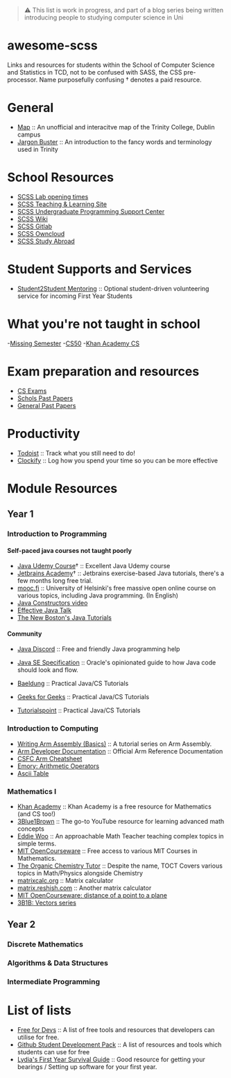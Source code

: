 
> ⚠️ This list is work in progress, and part of a blog series being written introducing people to studying computer science in Uni

# awesome-scss
Links and resources for students within the School of Computer Science and Statistics in TCD, not to be confused with SASS, the CSS pre-processor. Name purposefully confusing
† denotes a paid resource.

# General 

- [Map](https://map.danieloreilly.ie) :: An unofficial and interacitve map of the Trinity College, Dublin campus
- [Jargon Buster](https://www.tcd.ie/students/orientation/jargon/) :: An introduction to the fancy words and terminology used in Trinity

# School Resources
- [SCSS Lab opening times](https://teaching.scss.tcd.ie/general-information/lab-opening-times/)
- [SCSS Teaching & Learning Site](https://teaching.scss.tcd.ie)
- [SCSS Undergraduate Programming Support Center](https://www.scss.tcd.ie/misc/psc/)
- [SCSS Wiki](https://support.scss.tcd.ie)
- [SCSS Gitlab](https://gitlab.scss.tcd.ie/users/sign_in)
- [SCSS Owncloud](https://owncloud.scss.tcd.ie/login)
- [SCSS Study Abroad](https://teaching.scss.tcd.ie/study-abroad/)

# Student Supports and Services
- [Student2Student Mentoring](https://student2student.tcd.ie/) :: Optional student-driven volunteering service for incoming First Year Students

# What you're not taught in school

-[Missing Semester](https://missing.csail.mit.edu/)
-[CS50](https://www.edx.org/course/introduction-computer-science-harvardx-cs50x)
-[Khan Academy CS](https://www.khanacademy.org/computing/computer-science)

# Exam preparation and resources
- [CS Exams](https://cs-exams.com/)
- [Schols Past Papers](https://www.tcd.ie/academicregistry/exams/past-papers/scholarship/)
- [General Past Papers](https://www.tcd.ie/academicregistry/exams/past-papers/annual/)

# Productivity 
- [Todoist](https://todoist.com/) :: Track what you still need to do!
- [Clockify](https://clockify.me/) :: Log how you spend your time so you can be more effective

# Module Resources 

## Year 1
### Introduction to Programming
#### Self-paced java courses not taught poorly
- [Java Udemy Course](https://www.udemy.com/course/java-the-complete-java-developer-course/)† :: Excellent Java Udemy course
- [Jetbrains Academy](https://jetbrains.com/academy)† :: Jetbrains exercise-based Java tutorials, there's a few months long free trial.
- [mooc.fi](https://mooc.fi/en) :: University of Helsinki's free massive open online course on various topics, including Java programming. (In English)
- [Java Constructors video](https://youtu.be/jVGTWXbGpVI)
- [Effective Java Talk](https://www.youtube.com/watch?v=hSfylUXhpkA)
- [The New Boston's Java Tutorials](https://www.youtube.com/playlist?list=PLFE2CE09D83EE3E28&app=desktop)

#### Community
- [Java Discord](https://discord.gg/ykwSJ4VFYC) :: Free and friendly Java programming help

- [Java SE Specification](https://docs.oracle.com/javase/specs/) :: Oracle's opinionated guide to how Java code should look and flow. 


- [Baeldung](https://www.baeldung.com/) :: Practical Java/CS Tutorials
- [Geeks for Geeks](https://www.geeksforgeeks.org/) :: Practical Java/CS Tutorials
- [Tutorialspoint](https://www.tutorialspoint.com/) :: Practical Java/CS Tutorials

### Introduction to Computing
- [Writing Arm Assembly (Basics)](https://azeria-labs.com/writing-arm-assembly-part-1/) :: A tutorial series on Arm Assembly.
- [Arm Developer Documentation](https://developer.arm.com/documentation/) :: 	Official Arm Reference Documentation 
- [CSFC Arm Cheatsheet](https://csfriendlycorner.com/#/arm/resources/cheat-sheet)
- [Emory: Arithmetic Operators](http://www.mathcs.emory.edu/~cheung/Courses/255/Syl-ARM/7-ARM/arithm.html)
- [Ascii Table](https://www.asciitable.com/)

### Mathematics I
- [Khan Academy](https://www.khanacademy.org/) :: Khan Academy is a free resource for Mathematics (and CS too!)	
- [3Blue1Brown](https://www.youtube.com/channel/UCYO_jab_esuFRV4b17AJtAw) :: The go-to YouTube resource for learning advanced math concepts	
- [Eddie Woo](https://www.youtube.com/channel/UCq0EGvLTyy-LLT1oUSO_0FQ) :: An approachable Math Teacher teaching complex topics in simple terms.
- [MIT OpenCourseware](https://ocw.mit.edu/index.htm) :: Free access to various MIT Courses in Mathematics.	
- [The Organic Chemistry Tutor](https://www.youtube.com/channel/UCEWpbFLzoYGPfuWUMFPSaoA) :: Despite the name, TOCT Covers various topics in Math/Physics alongside Chemistry
- [matrixcalc.org](https://matrixcalc.org) :: Matrix calculator 
- [matrix.reshish.com](https://matrix.reshish.com/) :: Another matrix calculator
- [MIT OpenCourseware: distance of a point to a plane](https://youtu.be/SgJo7_4mp6w) 
- [3B1B: Vectors series](https://www.youtube.com/watch?v=fNk_zzaMoSs&list=PLZHQObOWTQDPD3MizzM2xVFitgF8hE_ab)

## Year 2
### Discrete Mathematics
### Algorithms & Data Structures
### Intermediate Programming 

# List of lists

- [Free for Devs](https://free-for.dev/#/) :: A list of free tools and resources that developers can utilise for free.
- [Github Student Development Pack](https://education.github.com/pack) :: A list of resources and tools which students can use for free
- [Lydia's First Year Survival Guide](https://github.com/LydiaUwU/TCDCS-First-Year-Survival-Guide) :: Good resource for getting your bearings / Setting up software for your first year.